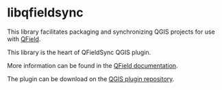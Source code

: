 # libqfieldsync
This library facilitates packaging and synchronizing QGIS projects for use with [QField](http://www.qfield.org).

This library is the heart of QFieldSync QGIS plugin.

More information can be found in the [QField documentation](http://www.qfield.org/docs/qfieldsync/index.html).

The plugin can be download on the [QGIS plugin repository](https://plugins.qgis.org/plugins/qfieldsync/).
